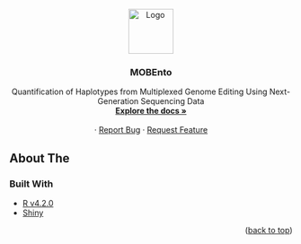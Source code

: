 <!-- PROJECT LOGO -->
<br />
<div align="center">
  <a href="https://github.com/Broccolito/MOBEnto">
    <img src="icon.ico" alt="Logo" width="80" height="80">
  </a>

  <h3 align="center">MOBEnto</h3>

  <p align="center">
    Quantification of Haplotypes from Multiplexed Genome Editing Using Next-Generation Sequencing Data
    <br />
    <a href="https://github.com/Broccolito/MOBEnto"><strong>Explore the docs »</strong></a>
    <br />
    <br />
    ·
    <a href="https://github.com/Broccolito/MOBEnto/issues">Report Bug</a>
    ·
    <a href="https://github.com/Broccolito/MOBEnto/issues">Request Feature</a>
  </p>
</div>

## About The 

### Built With

* [R v4.2.0](https://cran.r-project.org/bin/windows/base/)
* [Shiny](https://shiny.rstudio.com/)

<p align="right">(<a href="#top">back to top</a>)</p>